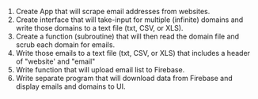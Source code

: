 1. Create App that will scrape email addresses from websites.
2. Create interface that will take-input for multiple (infinite) domains and write those domains to a text file (txt, CSV, or XLS).
3. Create a function (subroutine) that will then read the domain file and scrub each domain for emails.
4. Write those emails to a text file (txt, CSV, or XLS) that includes a header of "website' and "email"
5. Write function that will upload email list to Firebase.
6. Write separate program that will download data from Firebase and display emails and domains to UI.
